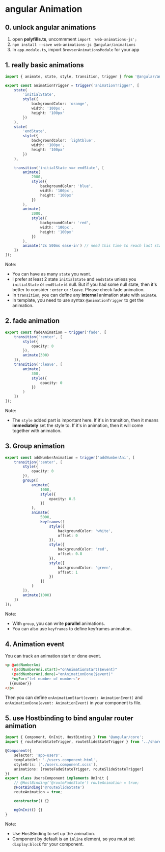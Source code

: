 # angular Animation

## 0. unlock angular animations

1.  open **polyfills.ts**, uncommment `import 'web-animations-js';`
2.  `npm install --save web-animations-js @angular/animations`
3.  In `app.module.ts`, import `BrowserAnimationsModule` for your app

## 1. really basic animations

```ts
import { animate, state, style, transition, trigger } from '@angular/animations';

export const animationTrigger = trigger('animationTrigger', [
    state(
        'initialState',
        style({
            backgroundColor: 'orange',
            width: '100px',
            height: '100px'
        })
    ),
    state(
        'endState',
        style({
            backgroundColor: 'lightblue',
            width: '100px',
            height: '100px'
        })
    ),

    transition('initialState <=> endState', [
        animate(
            2000,
            style({
                backgroundColor: 'blue',
                width: '100px',
                height: '100px'
            })
        ),
        animate(
            2000,
            style({
                backgroundColor: 'red',
                width: '100px',
                height: '100px'
            })
        ),
        animate('2s 500ms ease-in') // need this time to reach last state
    ])
]);
```

Note:

-   You can have as many `state` you want.
-   I prefer at least 2 state `initialState` and `endState` unless you `initialState` or `endState` is null. But if you had some null state, then it's better to consider `:enter` or `:leave`. Please check fade animation.
-   In `transition`, you can define any **internal** animation state with `animate`.
-   In template, you need to use syntax `@animationTrigger` to get the animation.

## 2. fade animation

```ts
export const fadeAnimation = trigger('fade', [
    transition(':enter', [
        style({
            opacity: 0
        }),
        animate(300)
    ]),
    transition(':leave', [
        animate(
            300,
            style({
                opacity: 0
            })
        )
    ])
]);
```

Note:

-   The `style` added part is important here. If it's in transition, then it means **immediately** set the style to. If it's in animation, then it will come together with animation.

## 3. Group animation

```ts
export const addNumberAnimation = trigger('addNumberAni', [
    transition(':enter', [
        style({
            opacity: 0
        }),
        group([
            animate(
                1000,
                style({
                    opacity: 0.5
                })
            ),
            animate(
                5000,
                keyframes([
                    style({
                        backgroundColor: 'white',
                        offset: 0
                    }),
                    style({
                        backgroundColor: 'red',
                        offset: 0.8
                    }),
                    style({
                        backgroundColor: 'green',
                        offset: 1
                    })
                ])
            )
        ]),
        animate(1000)
    ])
]);
```

Note:

-   With `group`, you can write **parallel** animations.
-   You can also use `keyframes` to define keyframes animation.

## 4. Animation event

You can track an animation start or done event.

```html
<p @addNumberAni
   (@addNumberAni.start)="onAnimationStart($event)"
   (@addNumberAni.done)="onAnimationDone($event)"
   *ngFor="let number of numbers">
  {{number}}
</p>
```

Then you can define `onAnimationStart(event: AnimationEvent)` and `onAnimationDone(event: AnimationEvent)` in your component ts file.

## 5. use Hostbinding to bind angular router animation

```ts
import { Component, OnInit, HostBinding } from '@angular/core';
import { routeFadeStateTrigger, routeSlideStateTrigger } from '../shared/route-animation';

@Component({
    selector: 'app-users',
    templateUrl: './users.component.html',
    styleUrls: ['./users.component.scss'],
    animations: [routeFadeStateTrigger, routeSlideStateTrigger]
})
export class UsersComponent implements OnInit {
    // @HostBinding('@routeFadeState') routeAnimation = true;
    @HostBinding('@routeSlideState')
    routeAnimation = true;

    constructor() {}

    ngOnInit() {}
}
```

Note:

-   Use HostBinding to set up the animation.
-   Component by default is an `inline` element, so you must set `display:block` for your component.

